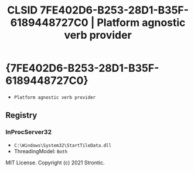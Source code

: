 ﻿---
title: "CLSID 7FE402D6-B253-28D1-B35F-6189448727C0 | Platform agnostic verb provider"
excerpt: What is COM-Object CLSID 7FE402D6-B253-28D1-B35F-6189448727C0?
---

# {7FE402D6-B253-28D1-B35F-6189448727C0}

* `Platform agnostic verb provider`

## Registry


### InProcServer32

* `C:\Windows\System32\StartTileData.dll`
* ThreadingModel: `Both`

MIT License. Copyright (c) 2021 Strontic.


